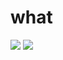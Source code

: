 <!--### Hi there 👋-->

<!--
**twoten-eq/twoten-eq** is a ✨ _special_ ✨ repository because its `README.md` (this file) appears on your GitHub profile.

Here are some ideas to get you started:

- 🔭 I’m currently working on ...
- 🌱 I’m currently learning ...
- 👯 I’m looking to collaborate on ...
- 🤔 I’m looking for help with ...
- 💬 Ask me about ...
- 📫 How to reach me: ...
- 😄 Pronouns: ...
- ⚡ Fun fact: ...
-->

<h1>what</h1>
<div>
  <img src="https://github-readme-stats.vercel.app/api?username=twoten-eq&show_icons=true&custom_title=GitHub stats:&disable_animations=true&bg_color=000000&hide_border=true&text_color=ffffff&title_color=2af7f4&icon_color=2af7f4" />
  <img align="top" src="https://github-readme-stats.vercel.app/api/top-langs/?username=twoten-eq&layout=compact&langs_count=4&disable_animations=true&bg_color=000000&hide_border=true&text_color=ffffff&title_color=2af7f4&custom_title=Most used languages:" />
</div>


